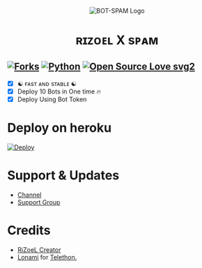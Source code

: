<p align="center">
  <img src="./resources/logo.jpg" alt="BOT-SPAM Logo">
</p>
<h1 align="center">
  <b>ʀɪᴢᴏᴇʟ X sᴘᴀᴍ</b>
</h1>

[![Forks](https://img.shields.io/github/forks/MrRizoel/Spambot?style=flat-square&color=orange)](https://github.com/MrRizoel/Spambot/fork)
[![Python](https://img.shields.io/badge/Python-v3.9.7-blue)](https://www.python.org/)
[![Open Source Love svg2](https://badges.frapsoft.com/os/v2/open-source.svg?v=103)](https://github.com/MrRizoel/Spambot)   
----
 
- [x] ☯︎ ғᴀsᴛ ᴀɴᴅ sᴛᴀʙʟᴇ ☯︎
- [x] Deploy 10 Bots in One time 🔥
- [x] Deploy Using Bot Token 

# Deploy on heroku

[![Deploy](https://www.herokucdn.com/deploy/button.svg)](https://heroku.com/deploy?template=https://github.com/royal2011/spambot-heroku)


# Support & Updates
* [Channel](https://t.me/RiZoeLX)
* [Support Group](https://t.me/DNHcHELL)

# Credits
* [RiZoeL Creator](https://github.com/MrRizoel)
* [Lonami](https://github.com/LonamiWebs/) for [Telethon.](https://github.com/LonamiWebs/Telethon)
